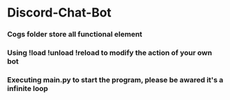 # Discord-Chat-Bot
### Cogs folder store all functional element 
### Using !load !unload !reload to modify the action of your own bot
### Executing main.py to start the program, please be awared it's a infinite loop
